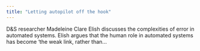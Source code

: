 ```yaml
---
title: "Letting autopilot off the hook"
---
```


D&S researcher Madeleine Clare Elish discusses the complexities of error in automated systems. Elish argues that the human role in automated systems has become ‘the weak link, rather than...

